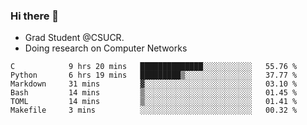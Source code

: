 ### Hi there 👋
- Grad Student @CSUCR. 
- Doing research on Computer Networks
<!--START_SECTION:waka-->

```text
C            9 hrs 20 mins   ██████████████░░░░░░░░░░░   55.76 %
Python       6 hrs 19 mins   █████████▒░░░░░░░░░░░░░░░   37.77 %
Markdown     31 mins         ▓░░░░░░░░░░░░░░░░░░░░░░░░   03.10 %
Bash         14 mins         ▒░░░░░░░░░░░░░░░░░░░░░░░░   01.45 %
TOML         14 mins         ▒░░░░░░░░░░░░░░░░░░░░░░░░   01.41 %
Makefile     3 mins          ░░░░░░░░░░░░░░░░░░░░░░░░░   00.32 %
```

<!--END_SECTION:waka-->
<!--
**jluo117/jluo117** is a ✨ _special_ ✨ repository because its `README.md` (this file) appears on your GitHub profile.

Here are some ideas to get you started:

- 🔭 I’m currently working on ...
- 🌱 I’m currently learning ...
- 👯 I’m looking to collaborate on ...
- 🤔 I’m looking for help with ...
- 💬 Ask me about ...
- 📫 How to reach me: ...
- 😄 Pronouns: ...
- ⚡ Fun fact: ...
-->
